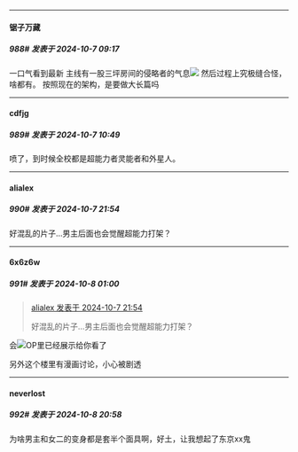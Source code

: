 ﻿
*****

####  锯子万藏  
##### 988#       发表于 2024-10-7 09:17

一口气看到最新 主线有一股三坪房间的侵略者的气息<img src="https://static.saraba1st.com/image/smiley/face2017/026.png" referrerpolicy="no-referrer">
然后过程上究极缝合怪，啥都有。
按照现在的架构，是要做大长篇吗


*****

####  cdfjg  
##### 989#       发表于 2024-10-7 10:49

喷了，到时候全校都是超能力者灵能者和外星人。


*****

####  alialex  
##### 990#       发表于 2024-10-7 21:54

好混乱的片子...男主后面也会觉醒超能力打架？


*****

####  6x6z6w  
##### 991#       发表于 2024-10-8 01:00

<blockquote><a href="httphttps://bbs.saraba1st.com/2b/forum.php?mod=redirect&amp;goto=findpost&amp;pid=66394459&amp;ptid=1997514" target="_blank">alialex 发表于 2024-10-7 21:54</a>

好混乱的片子...男主后面也会觉醒超能力打架？</blockquote>
会<img src="https://static.saraba1st.com/image/smiley/face2017/045.png" referrerpolicy="no-referrer">OP里已经展示给你看了

另外这个楼里有漫画讨论，小心被剧透


*****

####  neverlost  
##### 992#       发表于 2024-10-8 20:58

为啥男主和女二的变身都是套半个面具啊，好土，让我想起了东京xx鬼

